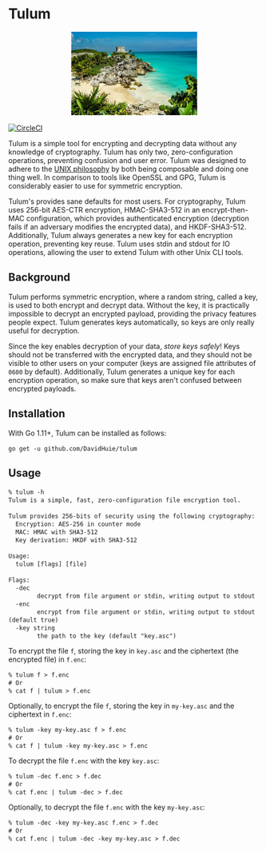 # Tulum

<p align="center">
    <img src="https://github.com/DavidHuie/tulum/raw/master/images/tulum.jpg" width="50%" height="50%">
</p>

[![CircleCI](https://circleci.com/gh/DavidHuie/tulum.svg?style=svg)](https://circleci.com/gh/DavidHuie/tulum)

Tulum is a simple tool for encrypting and decrypting data without any
knowledge of cryptography. Tulum has only two, zero-configuration
operations, preventing confusion and user error. Tulum was designed to
adhere to the [UNIX
philosophy](https://en.wikipedia.org/wiki/Unix_philosophy) by both
being composable and doing one thing well. In comparison to tools like
OpenSSL and GPG, Tulum is considerably easier to use for symmetric
encryption.

Tulum's provides sane defaults for most users. For cryptography, Tulum
uses 256-bit AES-CTR encryption, HMAC-SHA3-512 in an encrypt-then-MAC
configuration, which provides authenticated encryption (decryption
fails if an adversary modifies the encrypted data), and
HKDF-SHA3-512. Additionally, Tulum always generates a new key for each
encryption operation, preventing key reuse. Tulum uses stdin and
stdout for IO operations, allowing the user to extend Tulum with other
Unix CLI tools.

## Background

Tulum performs symmetric encryption, where a random string, called a
key, is used to both encrypt and decrypt data. Without the key, it is
practically impossible to decrypt an encrypted payload, providing the
privacy features people expect. Tulum generates keys automatically, so
keys are only really useful for decryption.

Since the key enables decryption of your data, *store keys safely*!
Keys should not be transferred with the encrypted data, and they
should not be visible to other users on your computer (keys are
assigned file attributes of `0600` by default). Additionally, Tulum
generates a unique key for each encryption operation, so make sure
that keys aren't confused between encrypted payloads.

## Installation

With Go 1.11+, Tulum can be installed as follows:
```shell
go get -u github.com/DavidHuie/tulum
```

## Usage

```text
% tulum -h
Tulum is a simple, fast, zero-configuration file encryption tool.

Tulum provides 256-bits of security using the following cryptography:
  Encryption: AES-256 in counter mode
  MAC: HMAC with SHA3-512
  Key derivation: HKDF with SHA3-512

Usage:
  tulum [flags] [file]

Flags:
  -dec
    	decrypt from file argument or stdin, writing output to stdout
  -enc
    	encrypt from file argument or stdin, writing output to stdout (default true)
  -key string
    	the path to the key (default "key.asc")
```

To encrypt the file `f`, storing the key in `key.asc` and the
ciphertext (the encrypted file) in `f.enc`:
```shell
% tulum f > f.enc
# Or
% cat f | tulum > f.enc
```

Optionally, to encrypt the file `f`, storing the key in `my-key.asc`
and the ciphertext in `f.enc`:
```shell
% tulum -key my-key.asc f > f.enc
# Or
% cat f | tulum -key my-key.asc > f.enc
```

To decrypt the file `f.enc` with the key `key.asc`:
```shell
% tulum -dec f.enc > f.dec
# Or
% cat f.enc | tulum -dec > f.dec
```

Optionally, to decrypt the file `f.enc` with the key `my-key.asc`:
```shell
% tulum -dec -key my-key.asc f.enc > f.dec
# Or
% cat f.enc | tulum -dec -key my-key.asc > f.dec
```
